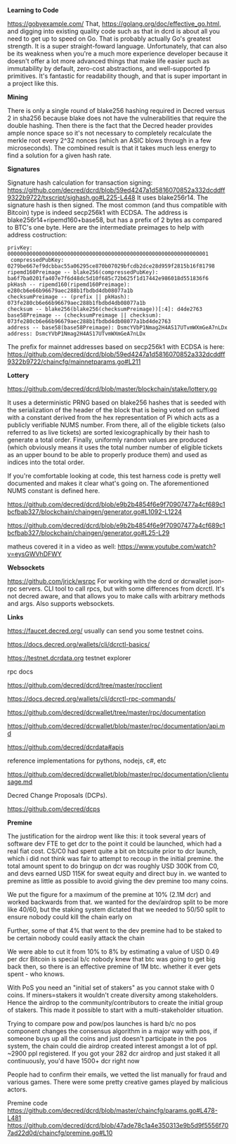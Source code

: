 **Learning to Code**

https://gobyexample.com/
That, https://golang.org/doc/effective_go.html, and digging into existing quality code such as that in dcrd is about all you need to get up to speed on Go.
That is probably actually Go's greatest strength.  It is a super straight-foward language.
Unfortunately, that can also be its weakness when you're a much more experience developer because it doesn't offer a lot more advanced things that make life easier such as immutability by default,
zero-cost abstractions, and well-supported fp primitives.
It's fantastic for readability though, and that is super important in a project like this.


**Mining**

There is only a single round of blake256 hashing required in Decred versus 2 in sha256 because blake does not have the vulnerabilities that require the double hashing.  Then there is the fact that the Decred header provides ample nonce space so it's not necessary to completely recalculate the merkle root every 2^32 nonces (which an ASIC blows through in a few microseconds).  The combined result is that it takes much less energy to find a solution for a given hash rate.

**Signatures**

Signature hash calculation for transaction signing: https://github.com/decred/dcrd/blob/59ed4247a1d5816070852a332dcddff9322b9722/txscript/sighash.go#L225-L448   It uses blake256r14.  The signature hash is then signed.  The most common (and thus compatible with Bitcoin) type is indeed secp256k1 with ECDSA. The address is blake256r14+ripemd160+base58, but has a prefix of 2 bytes as compared to BTC's one byte.  Here are the intermediate preimages to help with address costruction:
```
privKey: 0000000000000000000000000000000000000000000000000000000000000001
 compressedPubKey: 0279be667ef9dcbbac55a06295ce870b07029bfcdb2dce28d959f2815b16f81798
ripemd160Preimage -- blake256(compressedPubKey): ba6f7ba0201fa407e7f6d48dc5d10f685c72b625f1d17442e986018d551836f6
pkHash -- ripemd160(ripemd160Preimage): e280cb6e66b96679aec288b1fbdbd4db08077a1b
checksumPreimage -- (prefix || pkHash): 073fe280cb6e66b96679aec288b1fbdbd4db08077a1b
checksum -- blake256(blake256(checksumPreimage))[:4]: d4de2763
base58Preimage -- (checksumPreimage || checksum): 073fe280cb6e66b96679aec288b1fbdbd4db08077a1bd4de2763
address -- base58(base58Preimage): DsmcYVbP1Nmag2H4AS17UTvmWXmGeA7nLDx
address: DsmcYVbP1Nmag2H4AS17UTvmWXmGeA7nLDx
```
The prefix for mainnet addresses based on secp256k1 with ECDSA is here: https://github.com/decred/dcrd/blob/59ed4247a1d5816070852a332dcddff9322b9722/chaincfg/mainnetparams.go#L211

**Lottery**

https://github.com/decred/dcrd/blob/master/blockchain/stake/lottery.go

It uses a deterministic PRNG based on blake256 hashes that is seeded with the serialization of the header of the block that is being voted on suffixed with a constant derived from the hex representation of Pi which acts as a publicly verifiable NUMS number. From there, all of the eligible tickets (also referred to as live tickets) are sorted lexicographically by their hash to generate a total order. Finally, uniformly random values are produced (which obviously means it uses the total number number of eligible tickets as an upper bound to be able to properly produce them) and used as indices into the total order.

If you're comfortable looking at code, this test harness code is pretty well documented and makes it clear what's going on. The aforementioned NUMS constant is defined here.

https://github.com/decred/dcrd/blob/e9b2b4854f6e9f70907477a4cf689c1bcfbab327/blockchain/chaingen/generator.go#L1092-L1224

https://github.com/decred/dcrd/blob/e9b2b4854f6e9f70907477a4cf689c1bcfbab327/blockchain/chaingen/generator.go#L25-L29

matheus covered it in a video as well: https://www.youtube.com/watch?v=eysGWVhDFWY


**Websockets**

https://github.com/jrick/wsrpc
For working with the dcrd or dcrwallet json-rpc servers.
CLI tool to call rpcs, but with some differences from dcrctl.
It's not decred aware, and that allows you to make calls with arbitrary methods and args.
Also supports websockets.

**Links**

https://faucet.decred.org/ usually can send you some testnet coins.

https://docs.decred.org/wallets/cli/dcrctl-basics/

https://testnet.dcrdata.org testnet explorer

rpc docs

https://github.com/decred/dcrd/tree/master/rpcclient

https://docs.decred.org/wallets/cli/dcrctl-rpc-commands/

https://github.com/decred/dcrwallet/tree/master/rpc/documentation

https://github.com/decred/dcrwallet/blob/master/rpc/documentation/api.md

https://github.com/decred/dcrdata#apis

reference implementations for pythons, nodejs, c#, etc   

https://github.com/decred/dcrwallet/blob/master/rpc/documentation/clientusage.md

Decred Change Proposals (DCPs).

https://github.com/decred/dcps


**Premine**

The justification for the airdrop went like this: it took several years of software dev FTE to get dcr to the point it could be launched, which had a real fiat cost. CS/C0 had spent quite a bit on btcsuite prior to dcr launch, which i did not think was fair to attempt to recoup in the initial premine. the total amount spent to do bringup on dcr was roughly USD 300K from C0, and devs earned USD 115K for sweat equity and direct buy in. we wanted to premine as little as possible to avoid giving the dev premine too many coins.

We put the figure for a maximum of the premine at 10% (2.1M dcr) and worked backwards from that. we wanted for the dev/airdrop split to be more like 40/60, but the staking system dictated that we needed to 50/50 split to ensure nobody could kill the chain early on

Further, some of that 4% that went to the dev premine had to be staked to be certain nobody could easily attack the chain

We were able to cut it from 10% to 8% by estimating a value of USD 0.49 per dcr
Bitcoin is special b/c nobody knew that btc was going to get big back then, so there is an effective premine of 1M btc. whether it ever gets spent - who knows.
  
With PoS you need an "initial set of stakers" as you cannot stake with 0 coins. If miners=stakers it wouldn't create diversity among stakeholders. Hence the airdrop to the community/contributors to create the initial group of stakers. This made it possible to start with a multi-stakeholder situation. 

Trying to compare pow and pow/pos launches is hard b/c no pos component changes the consensus algorithm in a major way with pos, if someone buys up all the coins and just doesn't participate in the pos system, the chain could die airdrop created interest amongst a lot of ppl. ~2900 ppl registered. If you got your 282 dcr airdrop and just staked it all continuously, you'd have 1500+ dcr right now

People had to confirm their emails, we vetted the list manually for fraud and various games. There were some pretty creative games played by malicious actors.

Premine code
https://github.com/decred/dcrd/blob/master/chaincfg/params.go#L478-L481
https://github.com/decred/dcrd/blob/47ade78c1a4e350313e9b5d9f5556f707ad22d0d/chaincfg/premine.go#L10


